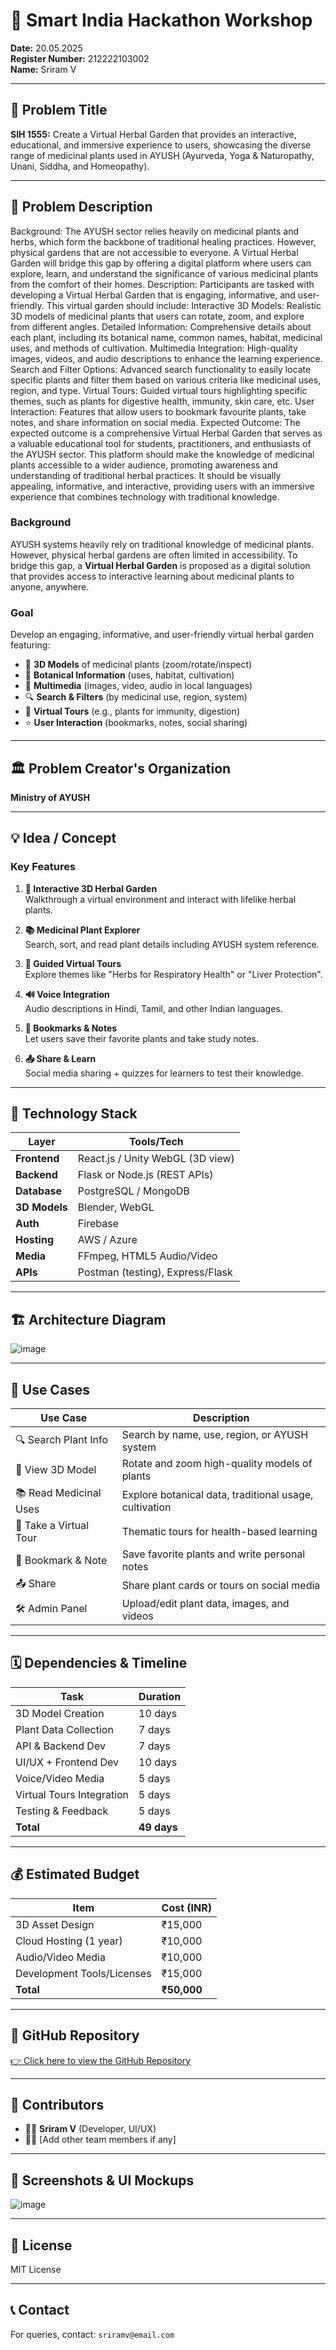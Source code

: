 # 📅 Smart India Hackathon Workshop  
**Date:** 20.05.2025  
**Register Number:** 212222103002  
**Name:** Sriram V  

---

## 🧠 Problem Title  
**SIH 1555:** Create a Virtual Herbal Garden that provides an interactive, educational, and immersive experience to users, showcasing the diverse range of medicinal plants used in AYUSH (Ayurveda, Yoga & Naturopathy, Unani, Siddha, and Homeopathy).

---

## 📝 Problem Description
Background: The AYUSH sector relies heavily on medicinal plants and herbs, which form the backbone of traditional healing practices. However, physical gardens that are not accessible to everyone. A Virtual Herbal Garden will bridge this gap by offering a digital platform where users can explore, learn, and understand the significance of various medicinal plants from the comfort of their homes. Description: Participants are tasked with developing a Virtual Herbal Garden that is engaging, informative, and user-friendly. This virtual garden should include: Interactive 3D Models: Realistic 3D models of medicinal plants that users can rotate, zoom, and explore from different angles. Detailed Information: Comprehensive details about each plant, including its botanical name, common names, habitat, medicinal uses, and methods of cultivation. Multimedia Integration: High-quality images, videos, and audio descriptions to enhance the learning experience. Search and Filter Options: Advanced search functionality to easily locate specific plants and filter them based on various criteria like medicinal uses, region, and type. Virtual Tours: Guided virtual tours highlighting specific themes, such as plants for digestive health, immunity, skin care, etc. User Interaction: Features that allow users to bookmark favourite plants, take notes, and share information on social media. Expected Outcome: The expected outcome is a comprehensive Virtual Herbal Garden that serves as a valuable educational tool for students, practitioners, and enthusiasts of the AYUSH sector. This platform should make the knowledge of medicinal plants accessible to a wider audience, promoting awareness and understanding of traditional herbal practices. It should be visually appealing, informative, and interactive, providing users with an immersive experience that combines technology with traditional knowledge.

### Background
AYUSH systems heavily rely on traditional knowledge of medicinal plants. However, physical herbal gardens are often limited in accessibility. To bridge this gap, a **Virtual Herbal Garden** is proposed as a digital solution that provides access to interactive learning about medicinal plants to anyone, anywhere.

### Goal
Develop an engaging, informative, and user-friendly virtual herbal garden featuring:
- 🌿 **3D Models** of medicinal plants (zoom/rotate/inspect)
- 🧾 **Botanical Information** (uses, habitat, cultivation)
- 📸 **Multimedia** (images, video, audio in local languages)
- 🔍 **Search & Filters** (by medicinal use, region, system)
- 🧭 **Virtual Tours** (e.g., plants for immunity, digestion)
- ⭐ **User Interaction** (bookmarks, notes, social sharing)

---

## 🏛️ Problem Creator's Organization  
**Ministry of AYUSH**

---

## 💡 Idea / Concept

### Key Features
1. **🌱 Interactive 3D Herbal Garden**  
   Walkthrough a virtual environment and interact with lifelike herbal plants.

2. **📚 Medicinal Plant Explorer**  
   Search, sort, and read plant details including AYUSH system reference.

3. **🧭 Guided Virtual Tours**  
   Explore themes like "Herbs for Respiratory Health" or "Liver Protection".

4. **🔊 Voice Integration**  
   Audio descriptions in Hindi, Tamil, and other Indian languages.

5. **📌 Bookmarks & Notes**  
   Let users save their favorite plants and take study notes.

6. **📤 Share & Learn**  
   Social media sharing + quizzes for learners to test their knowledge.

---

## 🧰 Technology Stack

| Layer        | Tools/Tech                         |
|--------------|------------------------------------|
| **Frontend** | React.js / Unity WebGL (3D view)   |
| **Backend**  | Flask or Node.js (REST APIs)       |
| **Database** | PostgreSQL / MongoDB               |
| **3D Models**| Blender, WebGL                     |
| **Auth**     | Firebase                           |
| **Hosting**  | AWS / Azure                        |
| **Media**    | FFmpeg, HTML5 Audio/Video          |
| **APIs**     | Postman (testing), Express/Flask   |

---

## 🏗️ Architecture Diagram

![image](https://github.com/user-attachments/assets/2897ef99-b1e1-4c33-8d47-46fc362535af)

---

## 🎯 Use Cases

| Use Case                         | Description                                                  |
|----------------------------------|--------------------------------------------------------------|
| 🔍 Search Plant Info             | Search by name, use, region, or AYUSH system                |
| 🌱 View 3D Model                 | Rotate and zoom high-quality models of plants                |
| 📚 Read Medicinal Uses           | Explore botanical data, traditional usage, cultivation       |
| 🧭 Take a Virtual Tour           | Thematic tours for health-based learning                     |
| 📌 Bookmark & Note               | Save favorite plants and write personal notes                |
| 📤 Share                         | Share plant cards or tours on social media                   |
| 🛠️ Admin Panel                  | Upload/edit plant data, images, and videos                   |

---

## 🗓️ Dependencies & Timeline

| Task                        | Duration   |
|-----------------------------|------------|
| 3D Model Creation           | 10 days    |
| Plant Data Collection       | 7 days     |
| API & Backend Dev           | 7 days     |
| UI/UX + Frontend Dev        | 10 days    |
| Voice/Video Media           | 5 days     |
| Virtual Tours Integration   | 5 days     |
| Testing & Feedback          | 5 days     |
| **Total**                   | **49 days**|

---

## 💰 Estimated Budget

| Item                          | Cost (INR)   |
|-------------------------------|--------------|
| 3D Asset Design               | ₹15,000      |
| Cloud Hosting (1 year)        | ₹10,000      |
| Audio/Video Media             | ₹10,000      |
| Development Tools/Licenses    | ₹15,000      |
| **Total**                     | **₹50,000**  |

---

## 🔗 GitHub Repository  
[👉 Click here to view the GitHub Repository](https://github.com/Darkwebnew/Virtual-Herbal-Garden)

---

## 📌 Contributors  
- 👨‍💻 **Sriram V** (Developer, UI/UX)  
- 👩‍💼 [Add other team members if any]  

---

## 📸 Screenshots & UI Mockups  

![image](https://github.com/user-attachments/assets/83b4ef66-e7b4-4628-a942-9ebe6e33212a)

---

## 📎 License  
MIT License

---

## 📞 Contact  
For queries, contact: `sriramv@email.com`
